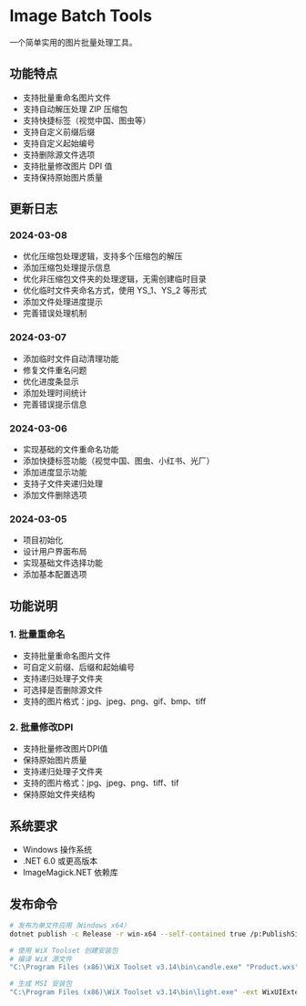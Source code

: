 # Image Batch Tools

一个简单实用的图片批量处理工具。

## 功能特点

- 支持批量重命名图片文件
- 支持自动解压处理 ZIP 压缩包
- 支持快捷标签（视觉中国、图虫等）
- 支持自定义前缀后缀
- 支持自定义起始编号
- 支持删除源文件选项
- 支持批量修改图片 DPI 值
- 支持保持原始图片质量

## 更新日志

### 2024-03-08
- 优化压缩包处理逻辑，支持多个压缩包的解压
- 添加压缩包处理提示信息
- 优化非压缩包文件夹的处理逻辑，无需创建临时目录
- 优化临时文件夹命名方式，使用 YS_1、YS_2 等形式
- 添加文件处理进度提示
- 完善错误处理机制

### 2024-03-07
- 添加临时文件自动清理功能
- 修复文件重名问题
- 优化进度条显示
- 添加处理时间统计
- 完善错误提示信息

### 2024-03-06
- 实现基础的文件重命名功能
- 添加快捷标签功能（视觉中国、图虫、小红书、光厂）
- 添加进度显示功能
- 支持子文件夹递归处理
- 添加文件删除选项

### 2024-03-05
- 项目初始化
- 设计用户界面布局
- 实现基础文件选择功能
- 添加基本配置选项

## 功能说明

### 1. 批量重命名
- 支持批量重命名图片文件
- 可自定义前缀、后缀和起始编号
- 支持递归处理子文件夹
- 可选择是否删除源文件
- 支持的图片格式：jpg、jpeg、png、gif、bmp、tiff

### 2. 批量修改DPI
- 支持批量修改图片DPI值
- 保持原始图片质量
- 支持递归处理子文件夹
- 支持的图片格式：jpg、jpeg、png、tiff、tif
- 保持原始文件夹结构

## 系统要求
- Windows 操作系统
- .NET 6.0 或更高版本
- ImageMagick.NET 依赖库

## 发布命令
```bash
# 发布为单文件应用（Windows x64）
dotnet publish -c Release -r win-x64 --self-contained true /p:PublishSingleFile=true /p:IncludeNativeLibrariesForSelfExtract=true

# 使用 WiX Toolset 创建安装包
# 编译 WiX 源文件
"C:\Program Files (x86)\WiX Toolset v3.14\bin\candle.exe" "Product.wxs"

# 生成 MSI 安装包
"C:\Program Files (x86)\WiX Toolset v3.14\bin\light.exe" -ext WixUIExtension "Product.wixobj" -out "ImageBatchTools.msi"
